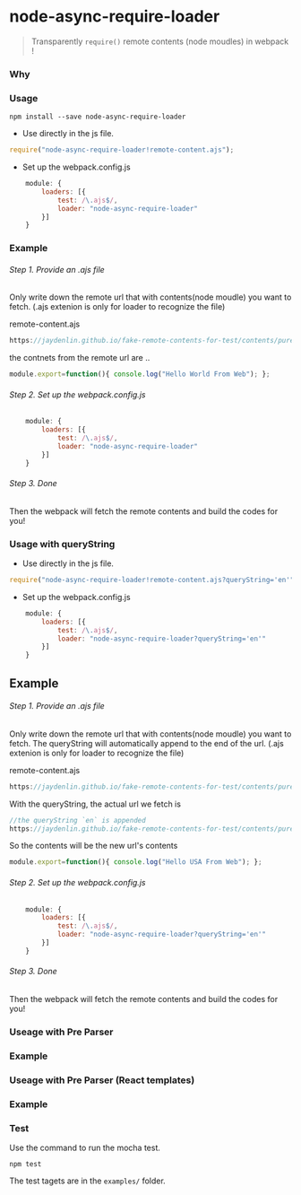 # node-async-require-loader

> Transparently `require()` remote contents (node moudles) in webpack !

### Why


### Usage
```
npm install --save node-async-require-loader
```

* Use directly in the js file. 
```js
require("node-async-require-loader!remote-content.ajs");

```

* Set up the webpack.config.js
```js
    module: {
        loaders: [{
            test: /\.ajs$/,
            loader: "node-async-require-loader"
        }]
    }
```

### Example

###### Step 1. Provide an .ajs file

Only write down the remote url that with contents(node moudle) you want to fetch. 
(.ajs extenion is only for loader to recognize the file) 
 
remote-content.ajs
```js
https://jaydenlin.github.io/fake-remote-contents-for-test/contents/pure-js/
``` 

the contnets from the remote url are ..

```js
module.export=function(){ console.log("Hello World From Web"); };
```

###### Step 2. Set up the webpack.config.js
```js
    module: {
        loaders: [{
            test: /\.ajs$/,
            loader: "node-async-require-loader"
        }]
    }
```

###### Step 3. Done
Then the webpack will fetch the remote contents and build the codes for you!


### Usage with queryString

* Use directly in the js file. 
```js
require("node-async-require-loader!remote-content.ajs?queryString='en'");

```

* Set up the webpack.config.js
```js
    module: {
        loaders: [{
            test: /\.ajs$/,
            loader: "node-async-require-loader?queryString='en'"
        }]
    }
```

## Example 

###### Step 1. Provide an .ajs file

Only write down the remote url that with contents(node moudle) you want to fetch.
The queryString will automatically append to the end of the url. 
(.ajs extenion is only for loader to recognize the file) 
 
remote-content.ajs
```js
https://jaydenlin.github.io/fake-remote-contents-for-test/contents/pure-js/
``` 

With the queryString, the actual url we fetch is 

```js
//the queryString `en` is appended
https://jaydenlin.github.io/fake-remote-contents-for-test/contents/pure-js/en/
```

So the contents will be the new url's contents
```js
module.export=function(){ console.log("Hello USA From Web"); };
```

###### Step 2. Set up the webpack.config.js
```js
    module: {
        loaders: [{
            test: /\.ajs$/,
            loader: "node-async-require-loader?queryString='en'"
        }]
    }
```

###### Step 3. Done
Then the webpack will fetch the remote contents and build the codes for you!



### Useage with Pre Parser


### Example



### Useage with Pre Parser (React templates)


### Example


### Test

Use the command to run the mocha test. 
 
```
npm test
```
 
The test tagets are in the `examples/` folder. 

